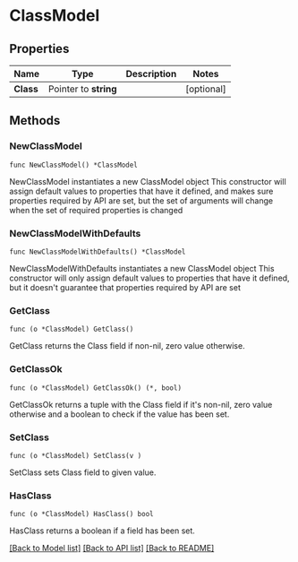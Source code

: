 # ClassModel

## Properties

Name | Type | Description | Notes
------------ | ------------- | ------------- | -------------
**Class** | Pointer to **string** |  | [optional] 

## Methods

### NewClassModel

`func NewClassModel() *ClassModel`

NewClassModel instantiates a new ClassModel object
This constructor will assign default values to properties that have it defined,
and makes sure properties required by API are set, but the set of arguments
will change when the set of required properties is changed

### NewClassModelWithDefaults

`func NewClassModelWithDefaults() *ClassModel`

NewClassModelWithDefaults instantiates a new ClassModel object
This constructor will only assign default values to properties that have it defined,
but it doesn't guarantee that properties required by API are set

### GetClass

`func (o *ClassModel) GetClass() `

GetClass returns the Class field if non-nil, zero value otherwise.

### GetClassOk

`func (o *ClassModel) GetClassOk() (*, bool)`

GetClassOk returns a tuple with the Class field if it's non-nil, zero value otherwise
and a boolean to check if the value has been set.

### SetClass

`func (o *ClassModel) SetClass(v )`

SetClass sets Class field to given value.

### HasClass

`func (o *ClassModel) HasClass() bool`

HasClass returns a boolean if a field has been set.


[[Back to Model list]](../README.md#documentation-for-models) [[Back to API list]](../README.md#documentation-for-api-endpoints) [[Back to README]](../README.md)


